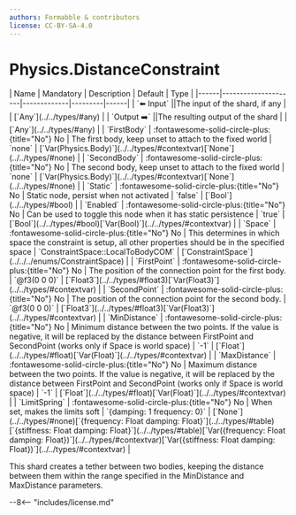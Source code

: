 ```yaml
---
authors: Formabble & contributors
license: CC-BY-SA-4.0
---
```



# Physics.DistanceConstraint

<div class="sh-parameters" markdown="1">
| Name | Mandatory | Description | Default | Type |
|------|---------------------|-------------|---------|------|
| `⬅️ Input` ||The input of the shard, if any | | [`Any`](../../types/#any) |
| `Output ➡️` ||The resulting output of the shard | | [`Any`](../../types/#any) |
| `FirstBody` | :fontawesome-solid-circle-plus:{title="No"} No  | The first body, keep unset to attach to the fixed world | `none` | [`Var(Physics.Body)`](../../types/#contextvar)[`None`](../../types/#none) |
| `SecondBody` | :fontawesome-solid-circle-plus:{title="No"} No  | The second body, keep unset to attach to the fixed world | `none` | [`Var(Physics.Body)`](../../types/#contextvar)[`None`](../../types/#none) |
| `Static` | :fontawesome-solid-circle-plus:{title="No"} No  | Static node, persist when not activated | `false` | [`Bool`](../../types/#bool) |
| `Enabled` | :fontawesome-solid-circle-plus:{title="No"} No  | Can be used to toggle this node when it has static persistence | `true` | [`Bool`](../../types/#bool)[`Var(Bool)`](../../types/#contextvar) |
| `Space` | :fontawesome-solid-circle-plus:{title="No"} No  | This determines in which space the constraint is setup, all other properties should be in the specified space | `ConstraintSpace::LocalToBodyCOM` | [`ConstraintSpace`](../../../enums/ConstraintSpace) |
| `FirstPoint` | :fontawesome-solid-circle-plus:{title="No"} No  | The position of the connection point for the first body. | `@f3(0 0 0)` | [`Float3`](../../types/#float3)[`Var(Float3)`](../../types/#contextvar) |
| `SecondPoint` | :fontawesome-solid-circle-plus:{title="No"} No  | The position of the connection point for the second body. | `@f3(0 0 0)` | [`Float3`](../../types/#float3)[`Var(Float3)`](../../types/#contextvar) |
| `MinDistance` | :fontawesome-solid-circle-plus:{title="No"} No  | Minimum distance between the two points. If the value is negative, it will be replaced by the distance between FirstPoint and SecondPoint (works only if Space is world space) | `-1` | [`Float`](../../types/#float)[`Var(Float)`](../../types/#contextvar) |
| `MaxDistance` | :fontawesome-solid-circle-plus:{title="No"} No  | Maximum distance between the two points. If the value is negative, it will be replaced by the distance between FirstPoint and SecondPoint (works only if Space is world space) | `-1` | [`Float`](../../types/#float)[`Var(Float)`](../../types/#contextvar) |
| `LimitSpring` | :fontawesome-solid-circle-plus:{title="No"} No  | When set, makes the limits soft | `{damping: 1 frequency: 0}` | [`None`](../../types/#none)[`{frequency: Float damping: Float}`](../../types/#table)[`{stiffness: Float damping: Float}`](../../types/#table)[`Var({frequency: Float damping: Float})`](../../types/#contextvar)[`Var({stiffness: Float damping: Float})`](../../types/#contextvar) |

</div>

This shard creates a tether between two bodies, keeping the distance between them within the range specified in the MinDistance and MaxDistance parameters.

--8<-- "includes/license.md"


